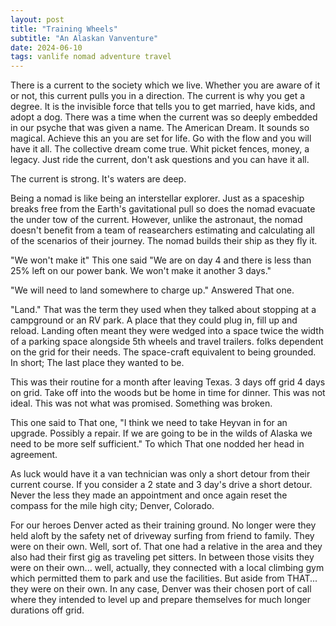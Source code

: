 ```yaml
---
layout: post
title: "Training Wheels"
subtitle: "An Alaskan Vanventure"
date: 2024-06-10
tags: vanlife nomad adventure travel
---
```


There is a current to the society which we live. Whether you are aware of it or not, this current pulls you in a direction. The current is
why you get a degree. It is the invisible force that tells you to get married, have kids, and adopt a dog. There was a time when the current
was so deeply embedded in our psyche that was given a name. The American Dream. It sounds so magical. Achieve this an you are set for life.
Go with the flow and you will have it all. The collective dream come true. Whit picket fences, money, a legacy. Just ride the current, don't
ask questions and you can have it all.

The current is strong. It's waters are deep.

Being a nomad is like being an interstellar explorer. Just as a spaceship breaks free from the Earth's gavitational pull so does the nomad
evacuate the under tow of the current. However, unlike the astronaut, the nomad doesn't benefit from a team of reasearchers estimating and
calculating all of the scenarios of their journey. The nomad builds their ship as they fly it.

"We won't make it" This one said "We are on day 4 and there is less than 25% left on our power bank. We won't make it another 3 days."

"We will need to land somewhere to charge up." Answered That one.

"Land." That was the term they used when they talked about stopping at a campground or an RV park. A place that they could plug in, fill up
and reload. Landing often meant they were wedged into a space twice the width of a parking space alongside 5th wheels and travel trailers.
folks dependent on the grid for their needs. The space-craft equivalent to being grounded. In short; The last place they wanted to be.

This was their routine for a month after leaving Texas. 3 days off grid 4 days on grid. Take off into the woods but be home in time for dinner. This was
not ideal. This was not what was promised. Something was broken.

This one said to That one, "I think we need to take Heyvan in for an upgrade. Possibly a repair. If we are going to be in the wilds of
Alaska we need to be more self sufficient." To which That one nodded her head in agreement.

As luck would have it a van technician was only a short detour from their current course. If you consider a 2 state and 3 day's drive a
short detour. Never the less they made an appointment and once again reset the compass for the mile high city; Denver, Colorado.

For our heroes Denver acted as their training ground. No longer were they held aloft by the safety net of driveway surfing from friend to
family. They were on their own. Well, sort of. That one had a relative in the area and they also had their first gig as traveling pet
sitters. In between those visits they were on their own... well, actually, they connected with a local climbing gym which permitted them to
park and use the facilities. But aside from THAT... they were on their own. In any case, Denver was their chosen port of call where they
intended to level up and prepare themselves for much longer durations off grid.




